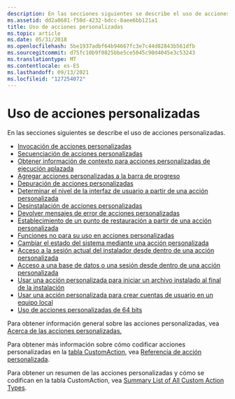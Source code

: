 ```yaml
---
description: En las secciones siguientes se describe el uso de acciones personalizadas.
ms.assetid: dd2a0681-f50d-4232-bdcc-8aee6bb121a1
title: Uso de acciones personalizadas
ms.topic: article
ms.date: 05/31/2018
ms.openlocfilehash: 5be1937adbf64b94667fc3e7c44d82843b561dfb
ms.sourcegitcommit: d75fc10b9f0825bbe5ce5045c90d4045e3c53243
ms.translationtype: MT
ms.contentlocale: es-ES
ms.lasthandoff: 09/13/2021
ms.locfileid: "127254072"
---
```

# <a name="using-custom-actions"></a>Uso de acciones personalizadas

En las secciones siguientes se describe el uso de acciones personalizadas.

-   [Invocación de acciones personalizadas](invoking-custom-actions.md)
-   [Secuenciación de acciones personalizadas](sequencing-custom-actions.md)
-   [Obtener información de contexto para acciones personalizadas de ejecución aplazada](obtaining-context-information-for-deferred-execution-custom-actions.md)
-   [Agregar acciones personalizadas a la barra de progreso](adding-custom-actions-to-the-progressbar.md)
-   [Depuración de acciones personalizadas](debugging-custom-actions.md)
-   [Determinar el nivel de la interfaz de usuario a partir de una acción personalizada](determining-ui-level-from-a-custom-action.md)
-   [Desinstalación de acciones personalizadas](uninstalling-custom-actions.md)
-   [Devolver mensajes de error de acciones personalizadas](returning-error-messages-from-custom-actions.md)
-   [Establecimiento de un punto de restauración a partir de una acción personalizada](setting-a-restore-point-from-a-custom-action.md)
-   [Funciones no para su uso en acciones personalizadas](functions-not-for-use-in-custom-actions.md)
-   [Cambiar el estado del sistema mediante una acción personalizada](changing-the-system-state-using-a-custom-action.md)
-   [Acceso a la sesión actual del instalador desde dentro de una acción personalizada](accessing-the-current-installer-session-from-inside-a-custom-action.md)
-   [Acceso a una base de datos o una sesión desde dentro de una acción personalizada](accessing-a-database-or-session-from-inside-a-custom-action.md)
-   [Usar una acción personalizada para iniciar un archivo instalado al final de la instalación](using-a-custom-action-to-launch-an-installed-file-at-the-end-of-the-installation.md)
-   [Usar una acción personalizada para crear cuentas de usuario en un equipo local](using-a-custom-action-to-create-user-accounts-on-a-local-computer.md)
-   [Uso de acciones personalizadas de 64 bits](using-64-bit-custom-actions.md)

Para obtener información general sobre las acciones personalizadas, vea [Acerca de las acciones personalizadas.](about-custom-actions.md)

Para obtener más información sobre cómo codificar acciones personalizadas en la [tabla CustomAction](customaction-table.md), vea [Referencia de acción personalizada](custom-action-reference.md).

Para obtener un resumen de las acciones personalizadas y cómo se codifican en la tabla CustomAction, vea [Summary List of All Custom Action Types](summary-list-of-all-custom-action-types.md).

 

 



